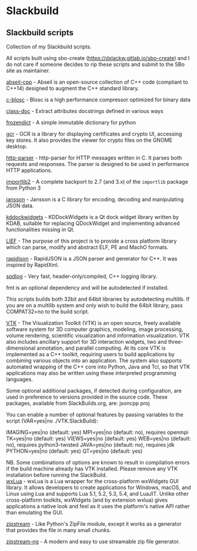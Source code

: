 # Slackbuild
## Slackbuild scripts

Collection of my Slackbuild scripts.

All scripts built using sbo-create (https://dslackw.gitlab.io/sbo-create) and I do not care if
someone decides to rip these scripts and submit to the SBo site as maintainer.

[abseil-cpp](https://github.com/kermitdafrog8/Slackbuild/tree/main/Libraries/abseil-cpp) - 
Abseil is an open-source collection of C++ code (compliant to C++14)
designed to augment the C++ standard library.

[c-blosc](https://github.com/kermitdafrog8/Slackbuild/tree/main/Libraries/c-blosc) - 
Blosc is a high performance compressor optimized for binary data<br>

[class-doc](https://github.com/kermitdafrog8/Slackbuild/tree/main/Libraries/class-doc) - 
Extract attributes docstrings defined in various ways<br>

[frozendict](https://github.com/kermitdafrog8/Slackbuild/tree/main/Libraries/frozendict) - 
A simple immutable dictionary for python<br>

[gcr](https://github.com/kermitdafrog8/Slackbuild/tree/main/Libraries/gcr) - 
GCR is a library for displaying certificates and crypto UI, accessing
key stores. It also provides the viewer for crypto files on the GNOME
desktop.<br>

[http-parser](https://github.com/kermitdafrog8/Slackbuild/tree/main/Libraries/http-parser) - 
http-parser for HTTP messages written in C. It parses both requests
and responses. The parser is designed to be used in performance HTTP
applications.<br>

[importlib2](https://github.com/kermitdafrog8/Slackbuild/tree/main/Libraries/importlib2) - 
A complete backport to 2.7 (and 3.x) of the ``importlib`` package from Python 3<br>

[jansson](https://github.com/kermitdafrog8/Slackbuild/tree/main/Libraries/jansson) - 
Jansson is a C library for encoding, decoding and manipulating
JSON data.<br>

[kddockwidgets](https://github.com/kermitdafrog8/Slackbuild/tree/main/Libraries/kddockwidgets) - 
KDDockWidgets is a Qt dock widget library written by KDAB, suitable for replacing
QDockWidget and implementing advanced functionalities missing in Qt.<br>

[LIEF](https://github.com/kermitdafrog8/Slackbuild/tree/main/Libraries/LIEF) - 
The purpose of this project is to provide a cross platform library which can parse, modify and abstract ELF, PE and MachO formats.<br>

[rapidjson](https://github.com/kermitdafrog8/Slackbuild/tree/main/Libraries/rapidjson) -
RapidJSON is a JSON parser and generator for C++. It was inspired by RapidXml.<br>

[spdlog](https://github.com/kermitdafrog8/Slackbuild/tree/main/Libraries/spdlog) - 
Very fast, header-only/compiled, C++ logging library.

fmt is an optional dependency and will be autodetected if installed.

This scripts builds both 32bit and 64bit libraries by autodetecting
multilib. If you are on a multilib system and only wish to build the
64bit library, pass COMPAT32=no to the build script.<br>

[VTK](https://github.com/kermitdafrog8/Slackbuild/tree/main/Libraries/VTK) - 
The Visualization Toolkit (VTK) is an open source, freely
available software system for 3D computer graphics, modeling,
image processing, volume rendering, scientific visualization and
information visualization. VTK also includes ancillary support for
3D interaction widgets, two and three-dimensional annotation, and
parallel computing. At its core VTK is implemented as a C++ toolkit,
requiring users to build applications by combining various objects
into an application. The system also supports automated wrapping of
the C++ core into Python, Java and Tcl, so that VTK applications may
also be written using these interpreted programming languages.

Some optional additional packages, if detected during configuration,
are used in preference to versions provided in the source code. These
packages, available from SlackBuilds.org, are:
    jsoncpp proj

You can enable a number of optional features by passing variables to
the script (VAR=yes|no ./VTK.SlackBuild):

IMAGING=yes|no  (default: yes)
MPI=yes|no      (default: no), requires openmpi
TK=yes|no       (default: yes)
VIEWS=yes|no    (default: yes)
WEB=yes|no      (default: no), requires python3-twisted
JAVA=yes|no     (default: no), requires jdk
PYTHON=yes|no   (default: yes)
QT=yes|no       (default: yes)

NB. Some combinations of options are known to result in compilation
errors if the build machine already has VTK installed. Please remove
any VTK installation before running the SlackBuild.<br>
[wxLua](https://github.com/kermitdafrog8/Slackbuild/tree/main/Libraries/wxLua) -
wxLua is a Lua wrapper for the cross-platform wxWidgets GUI library. It allows developers to create applications
for Windows, macOS, and Linux using Lua and supports Lua 5.1, 5.2, 5.3, 5.4, and LuaJIT. Unlike other cross-platform
toolkits, wxWidgets (and by extension wxlua) gives applications a native look and feel as it uses the platform's
native API rather than emulating the GUI.<br>

[zipstream](https://github.com/kermitdafrog8/Slackbuild/tree/main/Libraries/zipstream) - 
Like Python's ZipFile module, except it works as a generator that provides the
file in many small chunks. <br>

[zipstream-ng](https://github.com/kermitdafrog8/Slackbuild/tree/main/Libraries/zipstream-ng) - 
A modern and easy to use streamable zip file generator.<br>
